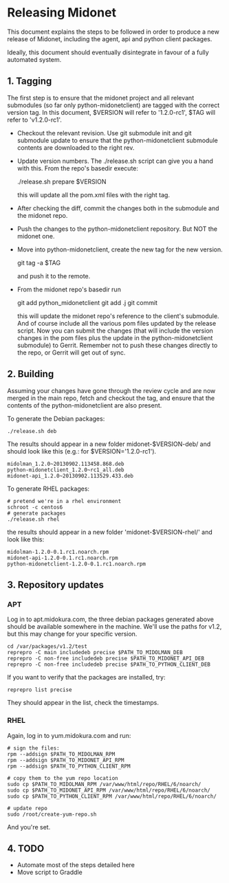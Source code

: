 Releasing Midonet
=================

This document explains the steps to be followed in order to produce a
new release of Midonet, including the agent, api and python client
packages.

Ideally, this document should eventually disintegrate in favour of a
fully automated system.

## 1. Tagging

The first step is to ensure that the midonet project and all relevant
submodules (so far only python-midonetclient) are tagged with the
correct version tag. In this document, $VERSION will refer to
'1.2.0-rc1', $TAG will refer to 'v1.2.0-rc1'.

- Checkout the relevant revision. Use git submodule init and git
  submodule update to ensure that the python-midonetclient submodule
  contents are downloaded to the right rev.
- Update version numbers. The ./release.sh script can give you a hand
  with this. From the repo's basedir execute:

    ./release.sh prepare $VERSION

  this will update all the pom.xml files with the right tag.
- After checking the diff, commit the changes both in the submodule and
  the midonet repo.
- Push the changes to the python-midonetclient repository. But NOT the
  midonet one.
- Move into python-midonetclient, create the new tag for the new
  version.

    git tag -a $TAG

  and push it to the remote.
- From the midonet repo's basedir run

    git add python_midonetclient
    git add .j
    git commit

  this will update the midonet repo's reference to the client's
  submodule. And of course include all the various pom files updated by
  the release script. Now you can submit the changes (that will include
  the version changes in the pom files plus the update in the
  python-midonetclient submodule) to Gerrit. Remember not to push these
  changes directly to the repo, or Gerrit will get out of sync.

## 2. Building

Assuming your changes have gone through the review cycle and are now
merged in the main repo, fetch and checkout the tag, and ensure that the
contents of the python-midonetclient are also present.

To generate the Debian packages:

    ./release.sh deb

The results should appear in a new folder midonet-$VERSION-deb/ and
should look like this (e.g.: for $VERSION='1.2.0-rc1').

    midolman_1.2.0~20130902.113458.868.deb
    python-midonetclient_1.2.0~rc1_all.deb
    midonet-api_1.2.0~20130902.113529.433.deb

To generate RHEL packages:

    # pretend we're in a rhel environment
    schroot -c centos6
    # generate packages
    ./release.sh rhel

the results should appear in a new folder 'midonet-$VERSION-rhel/' and
look like this:

    midolman-1.2.0-0.1.rc1.noarch.rpm
    midonet-api-1.2.0-0.1.rc1.noarch.rpm
    python-midonetclient-1.2.0-0.1.rc1.noarch.rpm

## 3. Repository updates

### APT

Log in to apt.midokura.com, the three debian packages generated above
should be available somewhere in the machine. We'll use the paths for
v1.2, but this may change for your specific version.

    cd /var/packages/v1.2/test
    reprepro -C main includedeb precise $PATH_TO_MIDOLMAN_DEB
    reprepro -C non-free includedeb precise $PATH_TO_MIDONET_API_DEB
    reprepro -C non-free includedeb precise $PATH_TO_PYTHON_CLIENT_DEB

If you want to verify that the packages are installed, try:

    reprepro list precise

They should appear in the list, check the timestamps.

### RHEL

Again, log in to yum.midokura.com and run:

    # sign the files:
    rpm --addsign $PATH_TO_MIDOLMAN_RPM
    rpm --addsign $PATH_TO_MIDONET_API_RPM
    rpm --addsign $PATH_TO_PYTHON_CLIENT_RPM

    # copy them to the yum repo location
    sudo cp $PATH_TO_MIDOLMAN_RPM /var/www/html/repo/RHEL/6/noarch/
    sudo cp $PATH_TO_MIDONET_API_RPM /var/www/html/repo/RHEL/6/noarch/
    sudo cp $PATH_TO_PYTHON_CLIENT_RPM /var/www/html/repo/RHEL/6/noarch/

    # update repo
    sudo /root/create-yum-repo.sh

And you're set.

## 4. TODO

- Automate most of the steps detailed here
- Move script to Graddle
